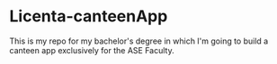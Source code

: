 # Licenta-canteenApp
This is my repo for my bachelor's degree in which I'm going to build a canteen app exclusively for the ASE Faculty.
